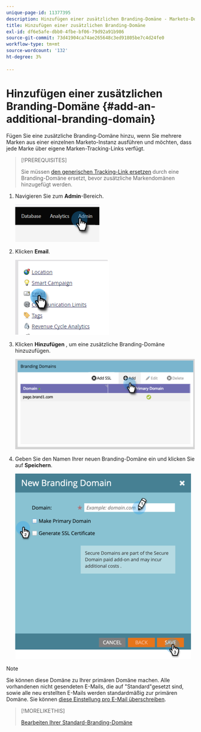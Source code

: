 ```yaml
---
unique-page-id: 11377395
description: Hinzufügen einer zusätzlichen Branding-Domäne - Marketo-Dokumente - Produktdokumentation
title: Hinzufügen einer zusätzlichen Branding-Domäne
exl-id: df6e5afe-dbb0-4fbe-bf06-79d92a91b986
source-git-commit: 73d41904ca74ae265648c3ed91805be7c4d24fe0
workflow-type: tm+mt
source-wordcount: '132'
ht-degree: 3%

---
```


# Hinzufügen einer zusätzlichen Branding-Domäne {#add-an-additional-branding-domain}

Fügen Sie eine zusätzliche Branding-Domäne hinzu, wenn Sie mehrere Marken aus einer einzelnen Marketo-Instanz ausführen und möchten, dass jede Marke über eigene Marken-Tracking-Links verfügt.

>[!PREREQUISITES]
>
>Sie müssen [den generischen Tracking-Link ersetzen](/help/marketo/product-docs/administration/email-setup/add-multiple-branding-domains/edit-your-default-branding-domain.md) durch eine Branding-Domäne ersetzt, bevor zusätzliche Markendomänen hinzugefügt werden.

1. Navigieren Sie zum **Admin**-Bereich.

   ![](assets/add-an-additional-branding-domain-1.png)

1. Klicken **Email**.

   ![](assets/add-an-additional-branding-domain-2.png)

1. Klicken **Hinzufügen** , um eine zusätzliche Branding-Domäne hinzuzufügen.

   ![](assets/add-an-additional-branding-domain-3.png)

1. Geben Sie den Namen Ihrer neuen Branding-Domäne ein und klicken Sie auf **Speichern**.

   ![](assets/add-an-additional-branding-domain-4.png)

>[!NOTE]
>
>Sie können diese Domäne zu Ihrer primären Domäne machen. Alle vorhandenen nicht gesendeten E-Mails, die auf &quot;Standard&quot;gesetzt sind, sowie alle neu erstellten E-Mails werden standardmäßig zur primären Domäne. Sie können [diese Einstellung pro E-Mail überschreiben](/help/marketo/product-docs/administration/email-setup/add-multiple-branding-domains/overwrite-primary-domain-for-emails.md).

>[!MORELIKETHIS]
>
>[Bearbeiten Ihrer Standard-Branding-Domäne](/help/marketo/product-docs/administration/email-setup/add-multiple-branding-domains/edit-your-default-branding-domain.md)
